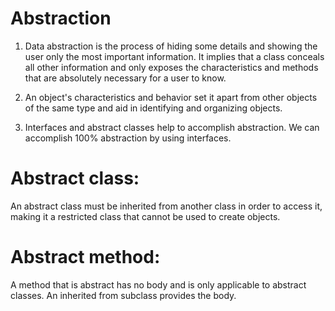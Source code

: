 # Abstraction

1. Data abstraction is the process of hiding some details and showing the user only the most important information. It 
   implies that a class conceals all other information and only exposes the characteristics and methods that are absolutely 
   necessary for a user to know. 

2. An object's characteristics and behavior set it apart from other objects of the same type and aid in identifying and organizing objects.

3. Interfaces and abstract classes help to accomplish abstraction. We can accomplish 100% abstraction by using interfaces.

# Abstract class: 
An abstract class must be inherited from another class in order to access it, making it a restricted class that cannot be used to create objects.

# Abstract method: 
A method that is abstract has no body and is only applicable to abstract classes. An inherited from subclass provides the body.





